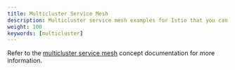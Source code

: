 ```yaml
---
title: Multicluster Service Mesh
description: Multicluster service mesh examples for Istio that you can experiment with.
weight: 100
keywords: [multicluster]
---
```

Refer to the [multicluster service mesh](/docs/concepts/multicluster-deployments/) concept documentation
for more information.
